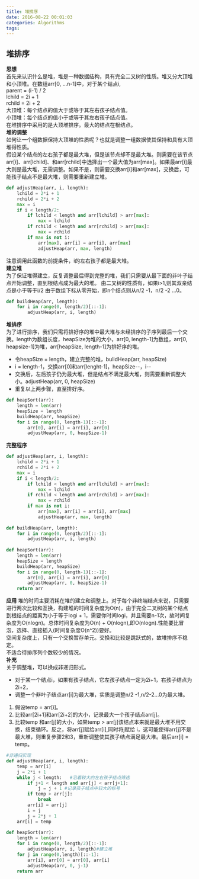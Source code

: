 ```yaml
---
title: 堆排序
date: 2016-08-22 00:01:03
categories: Algorithms
tags:
---
```

## 堆排序
**思想**  
首先来认识什么是堆，堆是一种数据结构，具有完全二叉树的性质。堆又分大顶堆和小顶堆。在数组arr[0, ...n-1]中，对于某个结点i,   
parent = (i-1) / 2    
lchild = 2i + 1  
rchild = 2i + 2  
大顶堆：每个结点的值大于或等于其左右孩子结点值。  
小顶堆：每个结点的值小于或等于其左右孩子结点值。  
在堆排序中采用的是大顶堆排序。最大的结点在根结点。  
**堆的调整**  
如何让一个组数据保持大顶堆的性质呢？也就是调整一组数据使其保持和具有大顶堆得性质。  
假设某个结点的左右孩子都是最大堆，但是该节点却不是最大堆。则需要在该节点arr[i]、arr[lchild]、和arr[rchild]中选择出一个最大值为arr[max]。如果最arr[i]最大则是最大堆，无需调整。如果不是，则需要交换arr[i]和arr[max]，交换后，可能孩子结点不是最大堆，则需要重新建立堆。

```python
def adjustHeap(arr, i, length):
    lchild = 2*i + 1
    rchild = 2*i + 2
    max = i
    if i < length/2:
        if lchild < length and arr[lchild] > arr[max]:
            max = lchild
        if rchild < length and arr[rchild] > arr[max]:
            max = rchild
        if max is not i:
            arr[max], arr[i] = arr[i], arr[max]
            adjustHeap(arr, max, length)
```

注意调用此函数的前提条件，i的左右孩子都是最大堆。  
**建立堆**  
为了保证堆得建立，反复调整最后得到完整的堆，我们只需要从最下面的非叶子结点开始调整，直到根结点成为最大的堆。
由二叉树的性质有，如果i>1,则其双亲结点是小于等于i/2
由于数组下标从零开始，即n个结点则从n/2 -1，n/2 -2 ...0。
```py
def buildHeap(arr, length):
    for i in range(0, length/2)[::-1]:
        adjustHeap(arr, i, length)
```

**堆排序**  
为了进行排序，我们只需将排好序的堆中最大堆与未经排序的子序列最后一个交换。length为数组长度，heapSize为堆的大小，arr[0, length-1]为数组，arr[0, heapsize-1]为堆，arr[heapSize, length-1]为排好序的堆。
- 令heapSize = length，建立完整的堆，bulidHeap(arr, heapSize)
- i = length-1，交换arr[0]和arr[lenght-1]，heapSize--，i--
- 交换后，左后孩子仍为最大堆，但是结点不满足最大堆，则需要重新调整大小。adjustHeap(arr, 0, heapSize)
- 重复以上两步骤，直至排好序。  

```py
def heapSort(arr):
    length = len(arr)
    heapSize = length
    buildHeap(arr, heapSize)
    for i in range(0, length-1)[::-1]:
        arr[0], arr[i] = arr[i], arr[0]
        adjustHeap(arr, 0, heapSize-1)
```

**完整程序**  
```py
def adjustHeap(arr, i, length):
    lchild = 2*i + 1
    rchild = 2*i + 2
    max = i
    if i < length/2:
        if lchild < length and arr[lchild] > arr[max]:
            max = lchild
        if rchild < length and arr[rchild] > arr[max]:
            max = rchild
        if max is not i:
            arr[max], arr[i] = arr[i], arr[max]
            adjustHeap(arr, max, length)
            
def buildHeap(arr, length):
    for i in range(0, length/2)[::-1]:
        adjustHeap(arr, i, length)
        
def heapSort(arr):
    length = len(arr)
    heapSize = length
    buildHeap(arr, heapSize)
    for i in range(0, length-1)[::-1]:
        arr[0], arr[i] = arr[i], arr[0]
        adjustHeap(arr, 0, heapSize-1)
    return arr
```

**应用**
堆的时间主要消耗在堆的建立和调整上。对于每个非终端结点来说，只需要进行两次比较和互换，构建堆的时间复杂度为O(n)，由于完全二叉树的某个结点到根结点的距离为小于等于logi + 1，需要你时间logi，并且需要n-1次，故时间复杂度为O(nlogn)。总体时间复杂度为O(n) + O(nlogn),即O(nlogn).性能要比冒泡，选择、直接插入(时间复杂度O(n^2))要好。  
空间复杂度上，只有一个交换暂存单元。交换和比较是跳跃式的，故堆排序不稳定。  
不适合待排序列个数较少的情况。  
**补充**  
关于调整堆，可以换成非递归形式。
- 对于某一个结点i，如果有孩子结点，它左孩子结点一定为2i+1，右孩子结点为2i+2，
- 调整一个非叶子结点arr[i]为最大堆，实质是调整n/2 -1,n/2-2...0为最大堆。

1. 假设temp = arr[i]。
2. 比较arr[2i+1]和arr[2i+2]的大小，记录最大一个孩子结点arr[j]。
3. 比较temp 和arr[j]的大小，如果temp > arr[j]该结点本来就是最大堆不用交换，结束循环。反之，将arr[j]赋给arr[i],同时将j赋给 i，这可能使得arr[j]不是最大堆，则重复步骤2和3，重新调整使其孩子结点满足最大堆。最后arr[i] = temp。
```python
#非递归实现
def adjustHeap(arr, i, length):
    temp = arr[i]
    j = 2*i + 1
    while j < length:   #沿着较大的左右孩子结点筛选
        if j+1 < length and arr[j] < arr[j+1]:
            j = j + 1 #记录孩子结点中较大的标号
        if temp > arr[j]:
            break
        arr[i] = arr[j]
        i = j
        j = 2*j + 1
    arr[i] = temp
    
def heapSort(arr):
    length = len(arr)
    for i in range(0, length/2)[::-1]:
        adjustHeap(arr, i, length)#建立堆
    for j in range(0,length)[::-1]:
        arr[i], arr[0] = arr[0], arr[i]
        adjustHeap(arr, 0, j-1)
    return arr
```